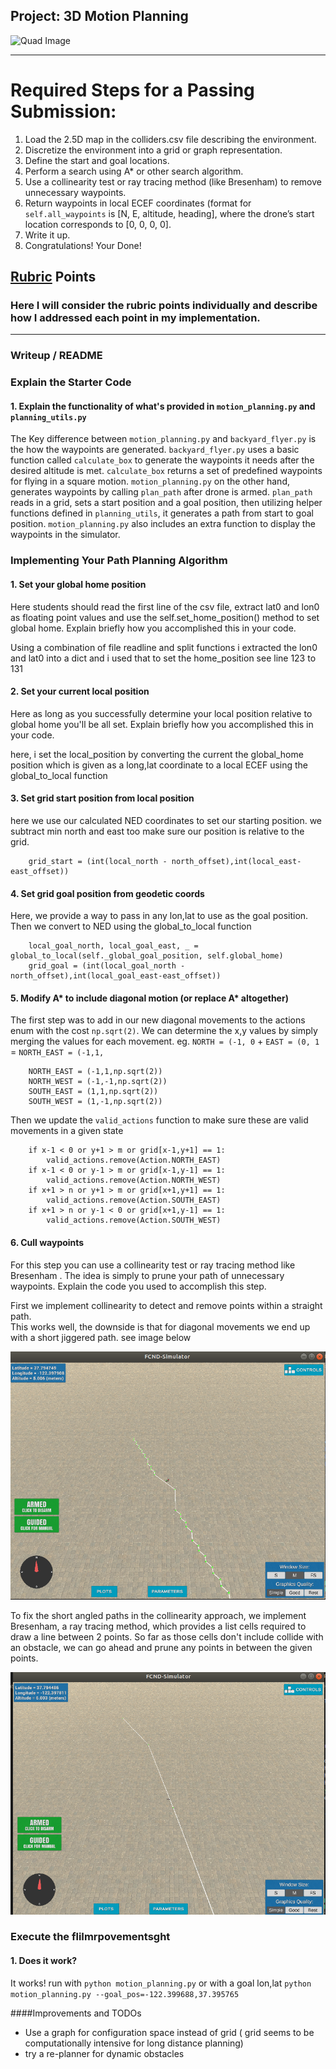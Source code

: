 ## Project: 3D Motion Planning
![Quad Image](./misc/enroute.png)

---


# Required Steps for a Passing Submission:
1. Load the 2.5D map in the colliders.csv file describing the environment.
2. Discretize the environment into a grid or graph representation.
3. Define the start and goal locations.
4. Perform a search using A* or other search algorithm.
5. Use a collinearity test or ray tracing method (like Bresenham) to remove unnecessary waypoints.
6. Return waypoints in local ECEF coordinates (format for `self.all_waypoints` is [N, E, altitude, heading], where the drone’s start location corresponds to [0, 0, 0, 0].
7. Write it up.
8. Congratulations!  Your Done!

## [Rubric](https://review.udacity.com/#!/rubrics/1534/view) Points
### Here I will consider the rubric points individually and describe how I addressed each point in my implementation.  

---
### Writeup / README

### Explain the Starter Code

#### 1. Explain the functionality of what's provided in `motion_planning.py` and `planning_utils.py`

The Key difference between `motion_planning.py` and `backyard_flyer.py` is the how the waypoints are generated. `backyard_flyer.py` uses a basic function called `calculate_box` to generate the waypoints it needs after the desired altitude is met. `calculate_box` returns a set of predefined waypoints for flying in a square motion. `motion_planning.py` on the other hand, generates waypoints by calling `plan_path` after drone is armed. `plan_path` reads in a grid, sets a start position and a goal position, then utilizing helper functions defined in `planning_utils`, it generates a path from start to goal position. `motion_planning.py` also includes an extra function to display the waypoints in the simulator.



### Implementing Your Path Planning Algorithm

#### 1. Set your global home position
Here students should read the first line of the csv file, extract lat0 and lon0 as floating point values and use the self.set_home_position() method to set global home. Explain briefly how you accomplished this in your code.

Using a combination of file readline and split functions i extracted the lon0 and lat0 into a dict and i used that to set the home_position
see line 123 to 131

#### 2. Set your current local position
Here as long as you successfully determine your local position relative to global home you'll be all set. Explain briefly how you accomplished this in your code.

here, i set the local_position by converting
the current the global_home position which is given as a long,lat coordinate to a local ECEF 
using the global_to_local function

#### 3. Set grid start position from local position
here we use our calculated NED coordinates to set our starting position. we subtract min north and east too make sure our position is relative to the grid.

        grid_start = (int(local_north - north_offset),int(local_east-east_offset))


#### 4. Set grid goal position from geodetic coords
Here, we provide a way to pass in any lon,lat to use as the
goal position. Then we convert to NED using the global_to_local function

        local_goal_north, local_goal_east, _ = global_to_local(self._global_goal_position, self.global_home)
        grid_goal = (int(local_goal_north - north_offset),int(local_goal_east-east_offset))


#### 5. Modify A* to include diagonal motion (or replace A* altogether)
The first step was to add in our new diagonal movements to the actions enum with the cost `np.sqrt(2)`. We can determine the x,y values by simply merging the values for each movement. eg. `NORTH = (-1, 0` + `EAST = (0, 1` = `NORTH_EAST = (-1,1,`

        NORTH_EAST = (-1,1,np.sqrt(2))
        NORTH_WEST = (-1,-1,np.sqrt(2))
        SOUTH_EAST = (1,1,np.sqrt(2))
        SOUTH_WEST = (1,-1,np.sqrt(2))

Then we update the `valid_actions` function to make sure these are valid movements in a given state

        if x-1 < 0 or y+1 > m or grid[x-1,y+1] == 1:
            valid_actions.remove(Action.NORTH_EAST)
        if x-1 < 0 or y-1 > m or grid[x-1,y-1] == 1:
            valid_actions.remove(Action.NORTH_WEST)
        if x+1 > n or y+1 > m or grid[x+1,y+1] == 1:
            valid_actions.remove(Action.SOUTH_EAST)
        if x+1 > n or y-1 < 0 or grid[x+1,y-1] == 1:
            valid_actions.remove(Action.SOUTH_WEST)


#### 6. Cull waypoints 
For this step you can use a collinearity test or ray tracing method like Bresenham   . The idea is simply to prune your path of unnecessary waypoints. Explain the code you used to accomplish this step.

First we implement collinearity to detect and remove points within a straight path.  
This works well, the downside is that for diagonal movements we end up with a short jiggered path. see image below

![Collinearity Path](./collinearity_path.png)

To fix the short angled paths in the collinearity approach, we implement Bresenham, a ray tracing method, which provides a list cells required to draw a line between 2 points. So far as those cells don't include collide with an obstacle, we can go ahead and prune any points in between the given points.

![Bresenham Path](./Bresenham_path.png)



### Execute the fliImrpovementsght
#### 1. Does it work?
It works!
run with `python motion_planning.py` or with a goal lon,lat `python motion_planning.py --goal_pos=-122.399688,37.395765`

####Improvements and TODOs
* Use a graph for configuration space instead of grid ( grid seems to be computationally intensive for long distance planning)
* try a re-planner for dynamic obstacles
